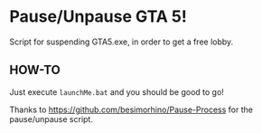 # Pause/Unpause GTA 5!

Script for suspending GTA5.exe, in order to get a free lobby.

## HOW-TO

Just execute `launchMe.bat` and you should be good to go!

Thanks to https://github.com/besimorhino/Pause-Process for the pause/unpause script.